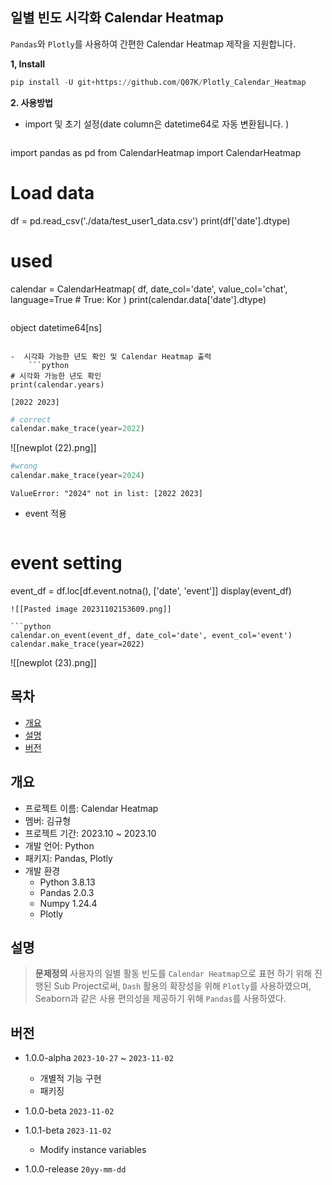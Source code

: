 ## 일별 빈도 시각화 Calendar Heatmap
`Pandas`와  `Plotly`를 사용하여 간편한 Calendar Heatmap 제작을 지원합니다.

__1, Install__
```python
pip install -U git+https://github.com/Q07K/Plotly_Calendar_Heatmap
```

__2.  사용방법__
- import 및 초기 설정(date column은 datetime64로 자동 변환됩니다. )
  ```python
import pandas as pd
from CalendarHeatmap import CalendarHeatmap

# Load data
df = pd.read_csv('./data/test_user1_data.csv')
print(df['date'].dtype)

# used
calendar = CalendarHeatmap(
	df,
	date_col='date',
	value_col='chat',
	language=True  # True: Kor
)
print(calendar.data['date'].dtype)
  ```

```
object
datetime64[ns]
```

-  시각화 가능한 년도 확인 및 Calendar Heatmap 출력
    ```python
# 시각화 가능한 년도 확인
print(calendar.years)
  ```

```
[2022 2023]
```

  ```python
# correct
calendar.make_trace(year=2022)
  ```
![[newplot (22).png]]

```python
#wrong
calendar.make_trace(year=2024)
```

```
ValueError: "2024" not in list: [2022 2023]
```

- event 적용
  ```python
# event setting
event_df = df.loc[df.event.notna(), ['date', 'event']]
display(event_df)

  ```
![[Pasted image 20231102153609.png]]

```python
calendar.on_event(event_df, date_col='date', event_col='event')
calendar.make_trace(year=2022)
```
![[newplot (23).png]]


## 목차
- [개요](#개요)
- [설명](#설명)
- [버전](#버전)


## 개요
- 프로젝트 이름: Calendar Heatmap
- 멤버: 김규형
- 프로젝트 기간: 2023.10 ~ 2023.10
- 개발 언어: Python
- 패키지: Pandas, Plotly
- 개발 환경
	- Python 3.8.13
	- Pandas 2.0.3
	- Numpy 1.24.4
	- Plotly 


## 설명
> __문제정의__
> 사용자의 일별 활동 빈도를 `Calendar Heatmap`으로 표현 하기 위해 진행된 Sub Project로써,
> `Dash` 활용의 확장성을 위해 `Plotly`를 사용하였으며,  Seaborn과 같은 사용 편의성을 제공하기 위해 `Pandas`를 사용하였다.


## 버전
- 1.0.0-alpha `2023-10-27` ~ `2023-11-02`
	- 개별적 기능 구현
	- 패키징
- 1.0.0-beta `2023-11-02`
- 1.0.1-beta `2023-11-02`
	- Modify instance variables

- 1.0.0-release `20yy-mm-dd`

